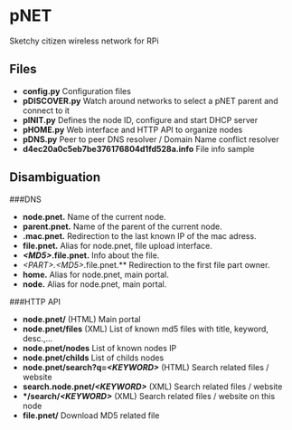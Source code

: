pNET
====
Sketchy citizen wireless network for RPi

Files
-----
- **config.py**     Configuration files
- **pDISCOVER.py**  Watch around networks to select a pNET parent and connect to it
- **pINIT.py**      Defines the node ID, configure and start DHCP server
- **pHOME.py**      Web interface and HTTP API to organize nodes
- **pDNS.py**		Peer to peer DNS resolver / Domain Name conflict resolver
- **d4ec20a0c5eb7be376176804d1fd528a.info**		File info sample

Disambiguation
--------------
###DNS
- **node.pnet.**		Name of the current node.
- **parent.pnet.**	Name of the parent of the current node.
- **<MAC ADRESS>.mac.pnet.** Redirection to the last known IP of the mac adress.
- **file.pnet.**		Alias for node.pnet, file upload interface.
- ***\<MD5\>*.file.pnet.** Info about the file.
- ***\<PART\>*.*\<MD5\>*.file.pnet.** Redirection to the first file part owner.
- **home.**			Alias for node.pnet, main portal.
- **node.**			Alias for node.pnet, main portal.

###HTTP API
- **node.pnet/** (HTML) Main portal
- **node.pnet/files** (XML) List of known md5 files with title, keyword, desc.,...
- **node.pnet/nodes** List of known nodes IP
- **node.pnet/childs** List of childs nodes
- **node.pnet/search?q=*\<KEYWORD\>*** (HTML) Search <KEYWORD> related files / website
- **search.node.pnet/*\<KEYWORD\>*** (XML) Search <KEYWORD> related files / website
- **\*/search/*\<KEYWORD\>*** (XML) Search <KEYWORD> related files / website on this node
- **file.pnet/<MD5>** Download MD5 related file
